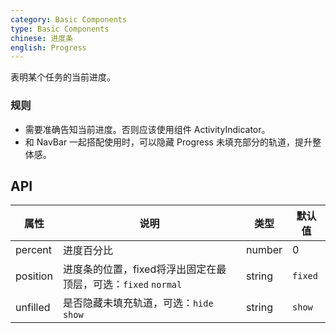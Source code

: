 ```yaml
---
category: Basic Components
type: Basic Components
chinese: 进度条
english: Progress
---
```


表明某个任务的当前进度。

### 规则
- 需要准确告知当前进度。否则应该使用组件 ActivityIndicator。
- 和 NavBar 一起搭配使用时，可以隐藏 Progress 未填充部分的轨道，提升整体感。


## API

| 属性      | 说明           | 类型     | 默认值         |
|----------|---------------|----------|---------------|
| percent  | 进度百分比 | number | 0 |
| position   | 进度条的位置，fixed将浮出固定在最顶层，可选：`fixed` `normal` | string   | `fixed` |
| unfilled  | 是否隐藏未填充轨道，可选：`hide` `show` | string | `show` |
